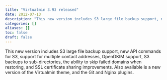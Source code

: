 ```yaml
---
title: "Virtualmin 3.93 released"
date: 2012-07-13
description: "This new version includes S3 large file backup support, new API commands for S3, support for..."
categories: []
aliases: []
toc: false
draft: false
---
```

This new version includes S3 large file backup support, new API commands for S3, support for multiple contact addresses, OpenDKIM support, S3 backups to sub-directories, the ability to skip failed domains when restoring, and SSL certificate sharing improvements. Also available is a new version of the Virtualmin theme, and the Git and Nginx plugins.
